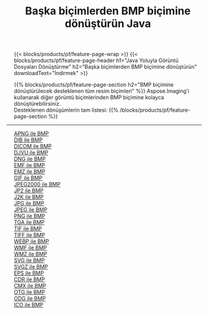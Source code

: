 ﻿---
title: Başka biçimlerden BMP biçimine dönüştürün Java 
weight: 3920
url: /tr/java/conversion/to/bmp 
lang: tr
langdirlevel: 2
locales: zh-hans,ja,it,ru,de,es,fr,nl,id,lt,pl,pt,vi,tr,ko,zh-hant,ar,hi,th,sv,cs,uk,he
description: Aspose.Imaging'i kullanarak başka biçimlerden BMP biçimine kolayca dönüştürebilirsiniz
---

{{< blocks/products/pf/feature-page-wrap >}}
{{< blocks/products/pf/feature-page-header h1="Java Yoluyla Görüntü Dosyaları Dönüştürme" h2="Başka biçimlerden BMP biçimine dönüştürün" downloadText="İndirmek" >}}


{{% blocks/products/pf/feature-page-section  h2="BMP biçimine dönüştürülecek desteklenen tüm resim biçimleri" %}}
Aspose.Imaging'i kullanarak diğer görüntü biçimlerinden BMP biçimine kolayca dönüştürebilirsiniz.
<br/>
Desteklenen dönüşümlerin tam listesi:
{{% /blocks/products/pf/feature-page-section %}}
<div class="container-fluid productfamilypage bg-gray">
    <div class="convertypes bg-gray agp-content section">
        <div class="container">
		<hr style="margin-left:-20px;"/>
		<div class="row other-converters">
		    <div class='col-md-2 other-converter remove-lp remove-rp'><a href="/imaging/tr/java/conversion/apng-to-bmp" >APNG ile BMP</a></div>
<div class='col-md-2 other-converter remove-lp remove-rp'><a href="/imaging/tr/java/conversion/dib-to-bmp" >DIB ile BMP</a></div>
<div class='col-md-2 other-converter remove-lp remove-rp'><a href="/imaging/tr/java/conversion/dicom-to-bmp" >DICOM ile BMP</a></div>
<div class='col-md-2 other-converter remove-lp remove-rp'><a href="/imaging/tr/java/conversion/djvu-to-bmp" >DJVU ile BMP</a></div>
<div class='col-md-2 other-converter remove-lp remove-rp'><a href="/imaging/tr/java/conversion/dng-to-bmp" >DNG ile BMP</a></div>
<div class='col-md-2 other-converter remove-lp remove-rp'><a href="/imaging/tr/java/conversion/emf-to-bmp" >EMF ile BMP</a></div>
<div class='col-md-2 other-converter remove-lp remove-rp'><a href="/imaging/tr/java/conversion/emz-to-bmp" >EMZ ile BMP</a></div>
<div class='col-md-2 other-converter remove-lp remove-rp'><a href="/imaging/tr/java/conversion/gif-to-bmp" >GIF ile BMP</a></div>
<div class='col-md-2 other-converter remove-lp remove-rp'><a href="/imaging/tr/java/conversion/jpeg2000-to-bmp" >JPEG2000 ile BMP</a></div>
<div class='col-md-2 other-converter remove-lp remove-rp'><a href="/imaging/tr/java/conversion/jp2-to-bmp" >JP2 ile BMP</a></div>
<div class='col-md-2 other-converter remove-lp remove-rp'><a href="/imaging/tr/java/conversion/j2k-to-bmp" >J2K ile BMP</a></div>
<div class='col-md-2 other-converter remove-lp remove-rp'><a href="/imaging/tr/java/conversion/jpg-to-bmp" >JPG ile BMP</a></div>
<div class='col-md-2 other-converter remove-lp remove-rp'><a href="/imaging/tr/java/conversion/jpeg-to-bmp" >JPEG ile BMP</a></div>
<div class='col-md-2 other-converter remove-lp remove-rp'><a href="/imaging/tr/java/conversion/png-to-bmp" >PNG ile BMP</a></div>
<div class='col-md-2 other-converter remove-lp remove-rp'><a href="/imaging/tr/java/conversion/tga-to-bmp" >TGA ile BMP</a></div>
<div class='col-md-2 other-converter remove-lp remove-rp'><a href="/imaging/tr/java/conversion/tif-to-bmp" >TIF ile BMP</a></div>
<div class='col-md-2 other-converter remove-lp remove-rp'><a href="/imaging/tr/java/conversion/tiff-to-bmp" >TIFF ile BMP</a></div>
<div class='col-md-2 other-converter remove-lp remove-rp'><a href="/imaging/tr/java/conversion/webp-to-bmp" >WEBP ile BMP</a></div>
<div class='col-md-2 other-converter remove-lp remove-rp'><a href="/imaging/tr/java/conversion/wmf-to-bmp" >WMF ile BMP</a></div>
<div class='col-md-2 other-converter remove-lp remove-rp'><a href="/imaging/tr/java/conversion/wmz-to-bmp" >WMZ ile BMP</a></div>
<div class='col-md-2 other-converter remove-lp remove-rp'><a href="/imaging/tr/java/conversion/svg-to-bmp" >SVG ile BMP</a></div>
<div class='col-md-2 other-converter remove-lp remove-rp'><a href="/imaging/tr/java/conversion/svgz-to-bmp" >SVGZ ile BMP</a></div>
<div class='col-md-2 other-converter remove-lp remove-rp'><a href="/imaging/tr/java/conversion/eps-to-bmp" >EPS ile BMP</a></div>
<div class='col-md-2 other-converter remove-lp remove-rp'><a href="/imaging/tr/java/conversion/cdr-to-bmp" >CDR ile BMP</a></div>
<div class='col-md-2 other-converter remove-lp remove-rp'><a href="/imaging/tr/java/conversion/cmx-to-bmp" >CMX ile BMP</a></div>
<div class='col-md-2 other-converter remove-lp remove-rp'><a href="/imaging/tr/java/conversion/otg-to-bmp" >OTG ile BMP</a></div>
<div class='col-md-2 other-converter remove-lp remove-rp'><a href="/imaging/tr/java/conversion/odg-to-bmp" >ODG ile BMP</a></div>
<div class='col-md-2 other-converter remove-lp remove-rp'><a href="/imaging/tr/java/conversion/ico-to-bmp" >ICO ile BMP</a></div>
                </div>
        </div>
    </div>
</div>
<br/>

